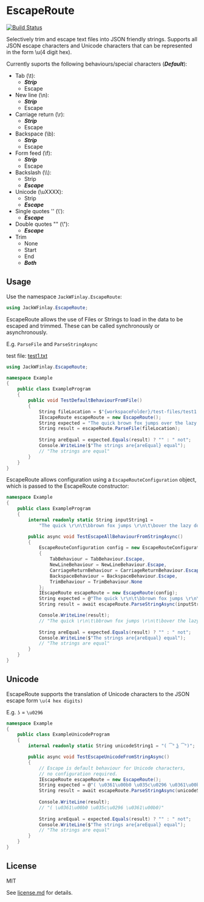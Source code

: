 # EscapeRoute
[![Build Status](https://travis-ci.org/JackWFinlay/EscapeRoute.svg?branch=master)](https://travis-ci.org/JackWFinlay/EscapeRoute)

Selectively trim and escape text files into JSON friendly strings. Supports all JSON escape characters and Unicode characters that can be represented in the form \u(4 digit hex).

Currently suports the following behaviours/special characters (***Default***):

 - Tab (\t):
   - ***Strip***
   - Escape
 - New line (\n):
   - ***Strip***
   - Escape
 - Carriage return (\r):
   - ***Strip***
   - Escape
 - Backspace (\b):
   - ***Strip***
   - Escape
 - Form feed (\f):
   - ***Strip***
   - Escape
 - Backslash (\\\\):
   - Strip
   - ***Escape***
 - Unicode (\uXXXX):
   - Strip
   - ***Escape***
 - Single quotes '' (\\\'):
   - ***Escape***
 - Double quotes "" (\\\"):
   - ***Escape***
 - Trim
   - None
   - Start
   - End
   - ***Both***

## Usage
Use the namespace `JackWFinlay.EscapeRoute`:

```C#
using JackWFinlay.EscapeRoute;
```

EscapeRoute allows the use of Files or Strings to load in the data to be escaped and trimmed. These can be called synchronously or asynchronously. 

E.g. `ParseFile` and `ParseStringAsync`

test file: [test1.txt](test/EscapeRoute.Test/test-files/test1.txt)
```C#
using JackWFinlay.EscapeRoute;

namespace Example
{
    public class ExampleProgram
    {
        public void TestDefaultBehaviourFromFile()
        {
            String fileLocation = $"{workspaceFolder}/test-files/test1.txt";
            IEscapeRoute escapeRoute = new EscapeRoute();
            String expected = "The quick brown fox jumps over the lazy dog.";
            String result = escapeRoute.ParseFile(fileLocation);
            
            String areEqual = expected.Equals(result) ? "" : " not";
            Console.WriteLine($"The strings are{areEqual} equal"); 
            // "The strings are equal"
        }
    }
}
```
EscapeRoute allows configuration using a `EscapeRouteConfiguration` object, which is passed to the EscapeRoute constructor:
```C#
namespace Example
{
    public class ExampleProgram
    {
        internal readonly static String inputString1 = 
            "The quick \r\n\t\bbrown fox jumps \r\n\t\bover the lazy dog.";

        public async void TestEscapeAllBehaviourFromStringAsync()
        {
            EscapeRouteConfiguration config = new EscapeRouteConfiguration
            {
                TabBehaviour = TabBehaviour.Escape,
                NewLineBehaviour = NewLineBehaviour.Escape,
                CarriageReturnBehaviour = CarriageReturnBehaviour.Escape,
                BackspaceBehaviour = BackspaceBehaviour.Escape,
                TrimBehaviour = TrimBehaviour.None
            };
            IEscapeRoute escapeRoute = new EscapeRoute(config);
            String expected = @"The quick \r\n\t\bbrown fox jumps \r\n\t\bover the lazy dog.";
            String result = await escapeRoute.ParseStringAsync(inputString1);

            Console.WriteLine(result); 
            // "The quick \r\n\t\bbrown fox jumps \r\n\t\bover the lazy dog."
            
            String areEqual = expected.Equals(result) ? "" : " not";
            Console.WriteLine($"The strings are{areEqual} equal"); 
            // "The strings are equal"
        }
    }
}
```

## Unicode
EscapeRoute supports the translation of Unicode characters to the JSON escape form `\u(4 hex digits)` 

E.g. `ʖ` = `\u0296`

```C#
namespace Example
{
    public class ExampleUnicodeProgram
    {
        internal readonly static String unicodeString1 = "( ͡° ͜ʖ ͡°)";

        public async void TestEscapeUnicodeFromStringAsync()
        {
            // Escape is default behaviour for Unicode characters,
            // no configuration required.
            IEscapeRoute escapeRoute = new EscapeRoute();
            String expected = @"( \u0361\u00b0 \u035c\u0296 \u0361\u00b0)";
            String result = await escapeRoute.ParseStringAsync(unicodeString1);
            
            Console.WriteLine(result); 
            // "( \u0361\u00b0 \u035c\u0296 \u0361\u00b0)"
            
            String areEqual = expected.Equals(result) ? "" : " not";
            Console.WriteLine($"The strings are{areEqual} equal"); 
            // "The strings are equal"
        }
    }
}
```

## License
MIT

See [license.md](license.md) for details.
